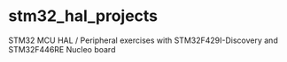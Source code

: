 # stm32_hal_projects
STM32 MCU HAL / Peripheral exercises with STM32F429I-Discovery and STM32F446RE Nucleo board
